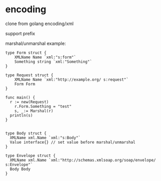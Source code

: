 # encoding
clone from golang encoding/xml

support prefix

marshal/unmarshal example:
```
type Form struct {
	XMLName Name `xml:"s:form"`
	Something string `xml:"Something"`
}

type Request struct {
	XMLName Name `xml:"http://example.org/ s:request"`
	Form Form
}

func main() {
  r := new(Request)
	r.Form.Something = "test"
	s, _:= Marshal(r) 
  println(s)
}


type Body struct {
  XMLName xml.Name `xml:"s:Body"`
  Value interface{} // set value before marshal/unmarshal
}

type Envelope struct {
  XMLName xml.Name `xml:"http://schemas.xmlsoap.org/soap/envelope/ s:Envelope"`
  Body Body
}

```